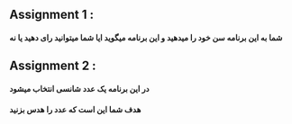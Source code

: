 ## Assignment 1 :
#### شما به این برنامه سن  خود را میدهید و این برنامه میگوید ایا شما میتوانید رای دهید یا نه

## Assignment 2 : 
#### در این برنامه یک عدد شانسی انتخاب میشود 
#### هدف شما این است که عدد را هدس بزنید